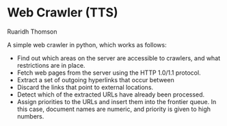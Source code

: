 # Web Crawler (TTS) #
Ruaridh Thomson

A simple web crawler in python, which works as follows:

* Find out which areas on the server are accessible to crawlers, and what restrictions are in place.
* Fetch web pages from the server using the HTTP 1.0/1.1 protocol.
* Extract a set of outgoing hyperlinks that occur between <!-- CONTENT -- > and <!-- /CONTENT -->
* Discard the links that point to external locations.
* Detect which of the extracted URLs have already been processed.
* Assign priorities to the URLs and insert them into the frontier queue. In this case, document names are numeric, and priority is given to high numbers.